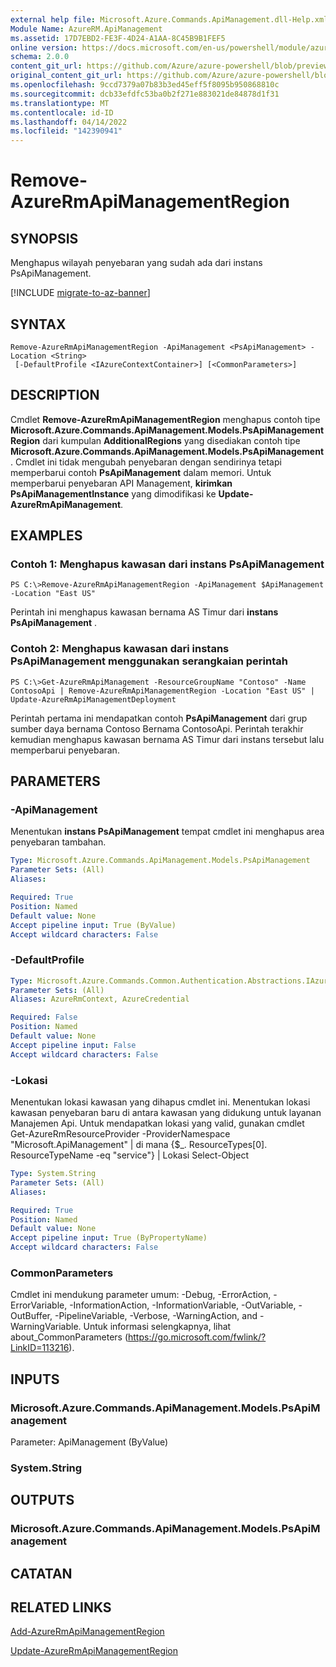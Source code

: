 ```yaml
---
external help file: Microsoft.Azure.Commands.ApiManagement.dll-Help.xml
Module Name: AzureRM.ApiManagement
ms.assetid: 17D7EBD2-FE3F-4D24-A1AA-8C45B9B1FEF5
online version: https://docs.microsoft.com/en-us/powershell/module/azurerm.apimanagement/remove-azurermapimanagementregion
schema: 2.0.0
content_git_url: https://github.com/Azure/azure-powershell/blob/preview/src/ResourceManager/ApiManagement/Commands.ApiManagement/help/Remove-AzureRmApiManagementRegion.md
original_content_git_url: https://github.com/Azure/azure-powershell/blob/preview/src/ResourceManager/ApiManagement/Commands.ApiManagement/help/Remove-AzureRmApiManagementRegion.md
ms.openlocfilehash: 9ccd7379a07b83b3ed45eff5f8095b950868810c
ms.sourcegitcommit: dcb33efdfc53ba0b2f271e883021de84878d1f31
ms.translationtype: MT
ms.contentlocale: id-ID
ms.lasthandoff: 04/14/2022
ms.locfileid: "142390941"
---
```

# Remove-AzureRmApiManagementRegion

## SYNOPSIS
Menghapus wilayah penyebaran yang sudah ada dari instans PsApiManagement.

[!INCLUDE [migrate-to-az-banner](../../includes/migrate-to-az-banner.md)]

## SYNTAX

```
Remove-AzureRmApiManagementRegion -ApiManagement <PsApiManagement> -Location <String>
 [-DefaultProfile <IAzureContextContainer>] [<CommonParameters>]
```

## DESCRIPTION
Cmdlet **Remove-AzureRmApiManagementRegion** menghapus contoh tipe **Microsoft.Azure.Commands.ApiManagement.Models.PsApiManagementRegion** dari kumpulan **AdditionalRegions** yang disediakan contoh tipe **Microsoft.Azure.Commands.ApiManagement.Models.PsApiManagement**.
Cmdlet ini tidak mengubah penyebaran dengan sendirinya tetapi memperbarui contoh **PsApiManagement** dalam memori.
Untuk memperbarui penyebaran API Management, **kirimkan PsApiManagementInstance** yang dimodifikasi ke **Update-AzureRmApiManagement**.

## EXAMPLES

### Contoh 1: Menghapus kawasan dari instans PsApiManagement
```
PS C:\>Remove-AzureRmApiManagementRegion -ApiManagement $ApiManagement -Location "East US"
```

Perintah ini menghapus kawasan bernama AS Timur dari **instans PsApiManagement** .

### Contoh 2: Menghapus kawasan dari instans PsApiManagement menggunakan serangkaian perintah
```
PS C:\>Get-AzureRmApiManagement -ResourceGroupName "Contoso" -Name ContosoApi | Remove-AzureRmApiManagementRegion -Location "East US" | Update-AzureRmApiManagementDeployment
```

Perintah pertama ini mendapatkan contoh **PsApiManagement** dari grup sumber daya bernama Contoso Bernama ContosoApi.
Perintah terakhir kemudian menghapus kawasan bernama AS Timur dari instans tersebut lalu memperbarui penyebaran.

## PARAMETERS

### -ApiManagement
Menentukan **instans PsApiManagement** tempat cmdlet ini menghapus area penyebaran tambahan.

```yaml
Type: Microsoft.Azure.Commands.ApiManagement.Models.PsApiManagement
Parameter Sets: (All)
Aliases:

Required: True
Position: Named
Default value: None
Accept pipeline input: True (ByValue)
Accept wildcard characters: False
```

### -DefaultProfile

```yaml
Type: Microsoft.Azure.Commands.Common.Authentication.Abstractions.IAzureContextContainer
Parameter Sets: (All)
Aliases: AzureRmContext, AzureCredential

Required: False
Position: Named
Default value: None
Accept pipeline input: False
Accept wildcard characters: False
```

### -Lokasi
Menentukan lokasi kawasan yang dihapus cmdlet ini.
Menentukan lokasi kawasan penyebaran baru di antara kawasan yang didukung untuk layanan Manajemen Api.
Untuk mendapatkan lokasi yang valid, gunakan cmdlet Get-AzureRmResourceProvider -ProviderNamespace "Microsoft.ApiManagement" | di mana {$_. ResourceTypes[0]. ResourceTypeName -eq "service"} | Lokasi Select-Object

```yaml
Type: System.String
Parameter Sets: (All)
Aliases:

Required: True
Position: Named
Default value: None
Accept pipeline input: True (ByPropertyName)
Accept wildcard characters: False
```

### CommonParameters
Cmdlet ini mendukung parameter umum: -Debug, -ErrorAction, -ErrorVariable, -InformationAction, -InformationVariable, -OutVariable, -OutBuffer, -PipelineVariable, -Verbose, -WarningAction, and -WarningVariable. Untuk informasi selengkapnya, lihat about_CommonParameters (https://go.microsoft.com/fwlink/?LinkID=113216).

## INPUTS

### Microsoft.Azure.Commands.ApiManagement.Models.PsApiManagement
Parameter: ApiManagement (ByValue)

### System.String

## OUTPUTS

### Microsoft.Azure.Commands.ApiManagement.Models.PsApiManagement

## CATATAN

## RELATED LINKS

[Add-AzureRmApiManagementRegion](./Add-AzureRmApiManagementRegion.md)

[Update-AzureRmApiManagementRegion](./Update-AzureRmApiManagementRegion.md)


